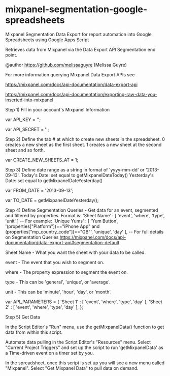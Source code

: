 mixpanel-segmentation-google-spreadsheets
=========================================

Mixpanel Segmentation Data Export for report automation into Google Spreadsheets using Google Apps Script


Retrieves data from Mixpanel via the Data Export API Segmentation end point.

@author https://github.com/melissaguyre (Melissa Guyre)

For more information querying Mixpanel Data Export APIs see

https://mixpanel.com/docs/api-documentation/data-export-api

https://mixpanel.com/docs/api-documentation/exporting-raw-data-you-inserted-into-mixpanel




Step 1) Fill in your account's Mixpanel Information

var API_KEY = '';

var API_SECRET = '';



Step 2) Define the tab # at which to create new sheets in the spreadsheet. 0 creates a new sheet as the first sheet. 1 creates a new sheet at the second sheet and so forth.

var CREATE_NEW_SHEETS_AT = 1;


Step 3) Define date range as a string in format of 'yyyy-mm-dd' or '2013-09-13'. Today's Date: set equal to getMixpanelDateToday() Yesterday's Date: set equal to getMixpanelDateYesterday()

var FROM_DATE = '2013-09-13';

var TO_DATE = getMixpanelDateYesterday();



Step 4) Define Segmentation Queries - Get data for an event, segmented and filtered by properties. Format is: 'Sheet Name' : [ 'event', 'where', 'type', 'unit' ] -- For example: 'Unique Yums' : [ 'Yum Button', '(properties["Platform"])=="iPhone App" and (properties["mp_country_code"])=="GB"', 'unique', 'day' ], -- For full details on Segmentation Queries https://mixpanel.com/docs/api-documentation/data-export-api#segmentation-default

Sheet Name - What you want the sheet with your data to be called.

event - The event that you wish to segment on.

where - The property expression to segment the event on.

type - This can be 'general', 'unique', or 'average'.

unit - This can be 'minute', 'hour', 'day', or 'month'.

var API_PARAMETERS = {
    'Sheet 1' : [ 'event', 'where', 'type', 'day' ],
    'Sheet 2' : [ 'event', 'where', 'type', 'day' ],
};



Step 5) Get Data

In the Script Editor's "Run" menu, use the getMixpanelData() function to get data from within this script.

Automate data pulling in the Script Editor's "Resources" menu. Select "Current Project Triggers"
and set up the script to run 'getMixpanelData' as a Time-driven event on a timer set by you.

In the spreadsheet, once this script is set up you will see a new menu called "Mixpanel".
Select "Get Mixpanel Data" to pull data on demand.
